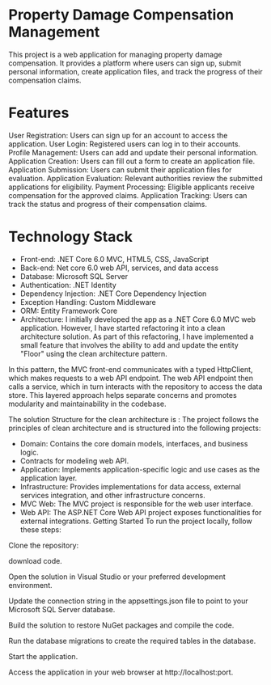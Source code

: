 # Property Damage Compensation Management
This project is a web application for managing property damage compensation. It provides a platform where users can sign up, 
submit personal information, create application files, and track the progress of their compensation claims.

# Features
User Registration: Users can sign up for an account to access the application.
User Login: Registered users can log in to their accounts.
Profile Management: Users can add and update their personal information.
Application Creation: Users can fill out a form to create an application file.
Application Submission: Users can submit their application files for evaluation.
Application Evaluation: Relevant authorities review the submitted applications for eligibility.
Payment Processing: Eligible applicants receive compensation for the approved claims.
Application Tracking: Users can track the status and progress of their compensation claims.

# Technology Stack
- Front-end:  .NET Core 6.0 MVC, HTML5, CSS, JavaScript
- Back-end: Net core 6.0 web API, services, and data access
- Database: Microsoft SQL Server
- Authentication: .NET Identity
- Dependency Injection: .NET Core Dependency Injection
- Exception Handling: Custom Middleware
- ORM: Entity Framework Core
- Architecture: I initially developed the app as a .NET Core 6.0 MVC web application. However, I have started refactoring it into a clean architecture solution. As part of this refactoring, I have implemented a small feature that involves the ability to add and update the entity "Floor" using the clean architecture pattern.

 In this pattern, the MVC front-end communicates with a typed HttpClient, which makes requests to a web API endpoint. The web API endpoint then calls a service, which in turn interacts with the repository to access the data store. This layered approach helps separate concerns and promotes modularity and maintainability in the codebase.
 
The solution Structure for the clean architecture is :
The project follows the principles of clean architecture and is structured into the following projects:
  * Domain: Contains the core domain models, interfaces, and business logic.
  * Contracts for modeling  web API.
  * Application: Implements application-specific logic and use cases as the application layer.
  * Infrastructure: Provides implementations for data access, external services integration, and other infrastructure concerns.
  * MVC Web: The MVC project is responsible for the web user interface.
  * Web API: The ASP.NET Core Web API project exposes functionalities for external integrations.
Getting Started
To run the project locally, follow these steps:

Clone the repository:

download code.

Open the solution in Visual Studio or your preferred development environment.

Update the connection string in the appsettings.json file to point to your Microsoft SQL Server database.

Build the solution to restore NuGet packages and compile the code.

Run the database migrations to create the required tables in the database.

Start the application.

Access the application in your web browser at http://localhost:port.






